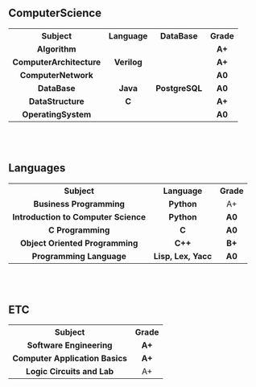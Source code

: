 <h2><strong>ComputerScience</strong></h2>

<table>
  <tr>
    <th style="text-align: center;"><strong>Subject</strong></th>
    <th style="text-align: center;"><strong>Language</strong></th>
    <th style="text-align: center;"><strong>DataBase</strong></th>
    <th style="text-align: center;"><strong>Grade</strong></th>
  </tr>
  <tr>
    <td style="text-align: center;"><strong>Algorithm</strong></td>
    <td style="text-align: center;"><strong></strong></td>
    <td style="text-align: center;"><strong></strong></td>
    <td style="text-align: center;"><strong>A+</strong></td>
  </tr>
  <tr>
    <td style="text-align: center;"><strong>ComputerArchitecture</strong></td>
    <td style="text-align: center;"><strong>Verilog</strong></td>
    <td style="text-align: center;"><strong></strong></td>
    <td style="text-align: center;"><strong>A+</strong></td>
  </tr>
  <tr>
    <td style="text-align: center;"><strong>ComputerNetwork</strong></td>
    <td style="text-align: center;"><strong></strong></td>
    <td style="text-align: center;"><strong></strong></td>
    <td style="text-align: center;"><strong>A0</strong></td>
  </tr>
  <tr>
    <td style="text-align: center;"><strong>DataBase</strong></td>
    <td style="text-align: center;"><strong>Java</strong></td>
    <td style="text-align: center;"><strong>PostgreSQL</strong></td>
    <td style="text-align: center;"><strong>A0</strong></td>
  </tr>
  <tr>
    <td style="text-align: center;"><strong>DataStructure</strong></td>
    <td style="text-align: center;"><strong>C</strong></td>
    <td style="text-align: center;"><strong></strong></td>
    <td style="text-align: center;"><strong>A+</strong></td>
  </tr>
  <tr>
    <td style="text-align: center;"><strong>OperatingSystem</strong></td>
    <td style="text-align: center;"><strong></strong></td>
    <td style="text-align: center;"><strong></strong></td>
    <td style="text-align: center;"><strong>A0</strong></td>
  </tr>
</table>

<br/>
<br/>

<strong><h2>Languages</strong></h2>

<table>
  <tr>
    <th style="text-align: center;"><strong>Subject</strong></th>
    <th style="text-align: center;"><strong>Language</strong></th>
    <th style="text-align: center;"><strong>Grade</strong></th>
  </tr>
  <tr>
    <td style="text-align: center;"><strong>Business Programming</strong></td>
    <td style="text-align: center;"><strong>Python</strong></td>
    <td style="text-align: center;"><strong></strong>A+</td>
  </tr>
  <tr>
    <td style="text-align: center;"><strong>Introduction to Computer Science</strong></td>
    <td style="text-align: center;"><strong>Python</strong></td>
    <td style="text-align: center;"><strong>A0</strong></td>
  </tr>
  <tr>
    <td style="text-align: center;"><strong>C Programming</strong></td>
    <td style="text-align: center;"><strong>C</strong></td>
    <td style="text-align: center;"><strong>A0</strong></td>
  </tr>
  <tr>
    <td style="text-align: center;"><strong>Object Oriented Programming</strong></td>
    <td style="text-align: center;"><strong>C++</strong></td>
    <td style="text-align: center;"><strong>B+</strong></td>
  </tr>
  <tr>
    <td style="text-align: center;"><strong>Programming Language</strong></td>
    <td style="text-align: center;"><strong>Lisp, Lex, Yacc</strong></td>
    <td style="text-align: center;"><strong>A0</strong></td>
  </tr>
</table>

<br/>
<br/>

<strong><h2>ETC</strong></h2>

<table>
  <tr>
    <th style="text-align: center;"><strong>Subject</strong></th>
    <th style="text-align: center;"><strong>Grade</strong></th>
  </tr>
  <tr>
    <td style="text-align: center;"><strong>Software Engineering</strong></td>
    <td style="text-align: center;"><strong>A+</strong></td>
  </tr>
  <tr>
    <td style="text-align: center;"><strong>Computer Application Basics</strong></td>
    <td style="text-align: center;"><strong>A+</strong></td>
  </tr>
  <tr>
    <td style="text-align: center;"><strong>Logic Circuits and Lab</strong></td>
    <td style="text-align: center;"><strong></strong>A+</td>
  </tr>
</table>

